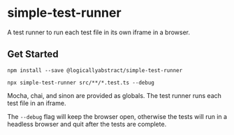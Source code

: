 # simple-test-runner

A test runner to run each test file in its own iframe in a browser.

## Get Started

`npm install --save @logicallyabstract/simple-test-runner`

`npx simple-test-runner src/**/*.test.ts --debug`

Mocha, chai, and sinon are provided as globals. The test runner runs each test file in an iframe.

The `--debug` flag will keep the browser open, otherwise the tests will run in a headless browser and quit after the tests are complete.
